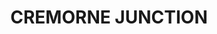 ---
lastmod: '2025-04-06T06:05:20+00:00'
latitude: -33.828949
layout: suburb
longitude: 151.223094
postcode: '2090'
state: NSW
title: CREMORNE JUNCTION
url: /nsw/cremorne-junction/
---